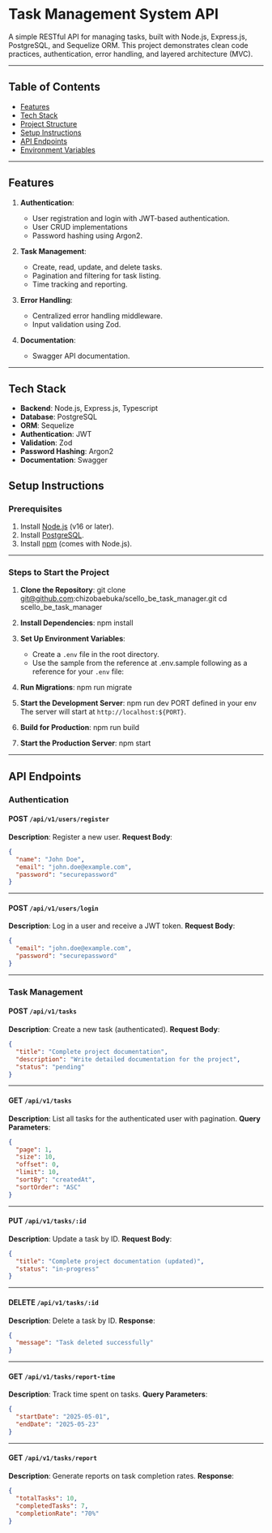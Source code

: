 # Task Management System API

A simple RESTful API for managing tasks, built with Node.js, Express.js, PostgreSQL, and Sequelize ORM. This project demonstrates clean code practices, authentication, error handling, and layered architecture (MVC).

---

## Table of Contents

- [Features](#features)
- [Tech Stack](#tech-stack)
- [Project Structure](#project-structure)
- [Setup Instructions](#setup-instructions)
- [API Endpoints](#api-endpoints)
- [Environment Variables](#environment-variables)

---

## Features

1. **Authentication**:

   - User registration and login with JWT-based authentication.
   - User CRUD implementations
   - Password hashing using Argon2.

2. **Task Management**:

   - Create, read, update, and delete tasks.
   - Pagination and filtering for task listing.
   - Time tracking and reporting.

3. **Error Handling**:

   - Centralized error handling middleware.
   - Input validation using Zod.

4. **Documentation**:
   - Swagger API documentation.

---

## Tech Stack

- **Backend**: Node.js, Express.js, Typescript
- **Database**: PostgreSQL
- **ORM**: Sequelize
- **Authentication**: JWT
- **Validation**: Zod
- **Password Hashing**: Argon2
- **Documentation**: Swagger

## Setup Instructions

### Prerequisites

1. Install [Node.js](https://nodejs.org/) (v16 or later).
2. Install [PostgreSQL](https://www.postgresql.org/).
3. Install [npm](https://www.npmjs.com/) (comes with Node.js).

---

### Steps to Start the Project

1. **Clone the Repository**:
   git clone git@github.com:chizobaebuka/scello_be_task_manager.git
   cd scello_be_task_manager

2. **Install Dependencies**:
   npm install

3. **Set Up Environment Variables**:

   - Create a `.env` file in the root directory.
   - Use the sample from the reference at .env.sample following as a reference for your `.env` file:

4. **Run Migrations**:
   npm run migrate

5. **Start the Development Server**:
   npm run dev
   PORT defined in your env
   The server will start at `http://localhost:${PORT}`.

6. **Build for Production**:
   npm run build

7. **Start the Production Server**:
   npm start

---

## API Endpoints

### Authentication

#### POST `/api/v1/users/register`

**Description**: Register a new user.
**Request Body**:

```json
{
  "name": "John Doe",
  "email": "john.doe@example.com",
  "password": "securepassword"
}
```

---

#### POST `/api/v1/users/login`

**Description**: Log in a user and receive a JWT token.
**Request Body**:

```json
{
  "email": "john.doe@example.com",
  "password": "securepassword"
}
```

---

### Task Management

#### POST `/api/v1/tasks`

**Description**: Create a new task (authenticated).
**Request Body**:

```json
{
  "title": "Complete project documentation",
  "description": "Write detailed documentation for the project",
  "status": "pending"
}
```

---

#### GET `/api/v1/tasks`

**Description**: List all tasks for the authenticated user with pagination.
**Query Parameters**:

```json
{
  "page": 1,
  "size": 10,
  "offset": 0,
  "limit": 10,
  "sortBy": "createdAt",
  "sortOrder": "ASC"
}
```

---

#### PUT `/api/v1/tasks/:id`

**Description**: Update a task by ID.
**Request Body**:

```json
{
  "title": "Complete project documentation (updated)",
  "status": "in-progress"
}
```

---

#### DELETE `/api/v1/tasks/:id`

**Description**: Delete a task by ID.
**Response**:

```json
{
  "message": "Task deleted successfully"
}
```

---

#### GET `/api/v1/tasks/report-time`

**Description**: Track time spent on tasks.
**Query Parameters**:

```json
{
  "startDate": "2025-05-01",
  "endDate": "2025-05-23"
}
```

---

#### GET `/api/v1/tasks/report`

**Description**: Generate reports on task completion rates.
**Response**:

```json
{
  "totalTasks": 10,
  "completedTasks": 7,
  "completionRate": "70%"
}
```

